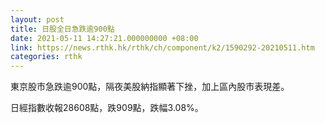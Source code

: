 ```yaml
---
layout: post
title: 日股全日急跌逾900點
date: 2021-05-11 14:27:21.000000000 +08:00
link: https://news.rthk.hk/rthk/ch/component/k2/1590292-20210511.htm
categories: rthk
---
```


東京股市急跌逾900點，隔夜美股納指顯著下挫，加上區內股市表現差。

日經指數收報28608點，跌909點，跌幅3.08%。
